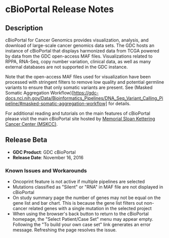 # cBioPortal Release Notes

## Description

cBioPortal for Cancer Genomics provides visualization, analysis, and download of large-scale cancer genomics data sets.  The GDC hosts an instance of cBioPortal that displays harmonized data from TCGA powered by data from the GDC open-access MAF files. Visualizations related to RPPA, RNA-Seq, copy number variation, clinical data, as well as many external databases are not supported in the GDC instance.

Note that the open-access MAF files used for visualization have been processed with stringent filters to remove low quality and potential germline variants to ensure that only somatic variants are present. See (Masked Somatic Aggregation Workflow)[https://gdc-docs.nci.nih.gov/Data/Bioinformatics_Pipelines/DNA_Seq_Variant_Calling_Pipeline/#masked-somatic-aggregation-workflow] for details.

For additional reading and tutorials on the main features of cBioPortal please visit the main cBioPortal site hosted by [Memorial Sloan Kettering Cancer Center (MSKCC)](http://www.cbioportal.org/).

## Release Beta

* __GDC Product__: GDC cBioPortal
* __Release Date__: November 16, 2016


### Known Issues and Workarounds
*  Oncoprint feature is not active if multiple pipelines are selected <!--SV-512-->
*  Mutations classified as "Silent" or "RNA" in MAF file are not displayed in cBioPortal <!--SV-516-->
*  On study summary page the number of genes may not be equal on the gene list and bar chart.  This is because the gene list filters out non-cancer related genes with a single mutation in the selected project <!--SV-516-->
*  When using the browser's back button to return to the cBioPortal homepage, the "Select Patient/Case Set" menu may appear empty. Following the "To build your own case set" link generates an error message. Refreshing the page resolves the issue. <!-- SV-425 -->
